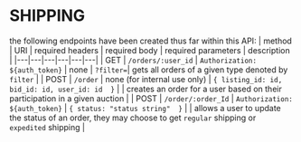 # SHIPPING
the following endpoints have been created thus far within this API:
| method | URI | required headers | required body | required parameters | description |
|---|---|---|---|---|---|
| GET | `/orders/:user_id` | ```Authorization: ${auth_token}``` | none | `?filter=`| gets all orders of a given type denoted by `filter` |
| POST | `/order` | none (for internal use only) | ```{ listing_id: id, bid_id: id, user_id: id  }``` | | creates an order for a user based on their participation in a given auction |
| POST | `/order/:order_Id` | ```Authorization: ${auth_token}``` | ```{ status: "status string"  }``` | | allows a user to update the status of an order, they may choose to get `regular` shipping or `expedited` shipping |
